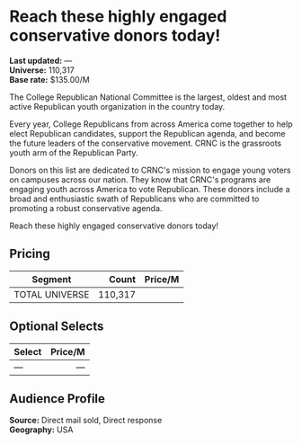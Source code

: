 # Reach these highly engaged conservative donors today!

**Last updated:** —  
**Universe:** 110,317  
**Base rate:** $135.00/M

The College Republican National Committee is the largest, oldest
and most active Republican youth organization in the country
today. 
 
Every year, College Republicans from across America come
together to help elect Republican candidates, support the
Republican agenda, and become the future leaders of the
conservative movement. CRNC is the grassroots youth arm of the
Republican Party.
 
Donors on this list are dedicated to CRNC's mission to engage
young voters on campuses across our nation. They know that
CRNC's programs are engaging youth across America to vote
Republican. These donors include a broad and enthusiastic swath
of Republicans who are committed to promoting a robust
conservative agenda.
 
Reach these highly engaged conservative donors today!

## Pricing
| Segment | Count | Price/M |
|---|---:|---:|
| TOTAL UNIVERSE | 110,317 |  |

## Optional Selects
| Select | Price/M |
|---|---:|
| — | — |

## Audience Profile


**Source:** Direct mail sold, Direct response  
**Geography:** USA
